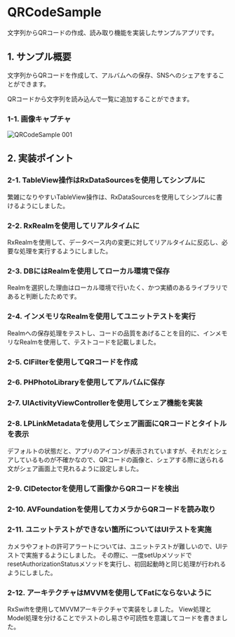 # QRCodeSample
文字列からQRコードの作成、読み取り機能を実装したサンプルアプリです。
## 1. サンプル概要
文字列からQRコードを作成して、アルバムへの保存、SNSへのシェアをすることができます。

QRコードから文字列を読み込んで一覧に追加することができます。
### 1-1. 画像キャプチャ
![QRCodeSample 001](https://github.com/tibita11/QRCodeSample/assets/108079580/72097d33-6156-43af-baa1-4a91f06cbd9d)
## 2. 実装ポイント
### 2-1. TableView操作はRxDataSourcesを使用してシンプルに
繁雑になりやすいTableView操作は、RxDataSourcesを使用してシンプルに書けるようにしました。
### 2-2. RxRealmを使用してリアルタイムに
RxRealmを使用して、データベース内の変更に対してリアルタイムに反応し、必要な処理を実行するようにしました。
### 2-3. DBにはRealmを使用してローカル環境で保存
Realmを選択した理由はローカル環境で行いたく、かつ実績のあるライブラリであると判断したためです。
### 2-4. インメモリなRealmを使用してユニットテストを実行
Realmへの保存処理をテストし、コードの品質をあげることを目的に、インメモリなRealmを使用して、テストコードを記載しました。
### 2-5. CIFilterを使用してQRコードを作成
### 2-6. PHPhotoLibraryを使用してアルバムに保存
### 2-7. UIActivityViewControllerを使用してシェア機能を実装
### 2-8. LPLinkMetadataを使用してシェア画面にQRコードとタイトルを表示
デフォルトの状態だと、アプリのアイコンが表示されていますが、それだとシェアしているものが不確かなので、QRコードの画像と、シェアする際に送られる文がシェア画面上で見れるように設定しました。
### 2-9. CIDetectorを使用して画像からQRコードを検出
### 2-10. AVFoundationを使用してカメラからQRコードを読み取り
### 2-11. ユニットテストができない箇所についてはUIテストを実施
カメラやフォトの許可アラートについては、ユニットテストが難しいので、UIテストで実施するようにしました。
その際に、一度setUpメソッドでresetAuthorizationStatusメソッドを実行し、初回起動時と同じ処理が行われるようにしました。
### 2-12. アーキテクチャはMVVMを使用してFatにならないように
RxSwiftを使用してMVVMアーキテクチャで実装をしました。
View処理とModel処理を分けることでテストのし易さや可読性を意識してコードを書きました。



